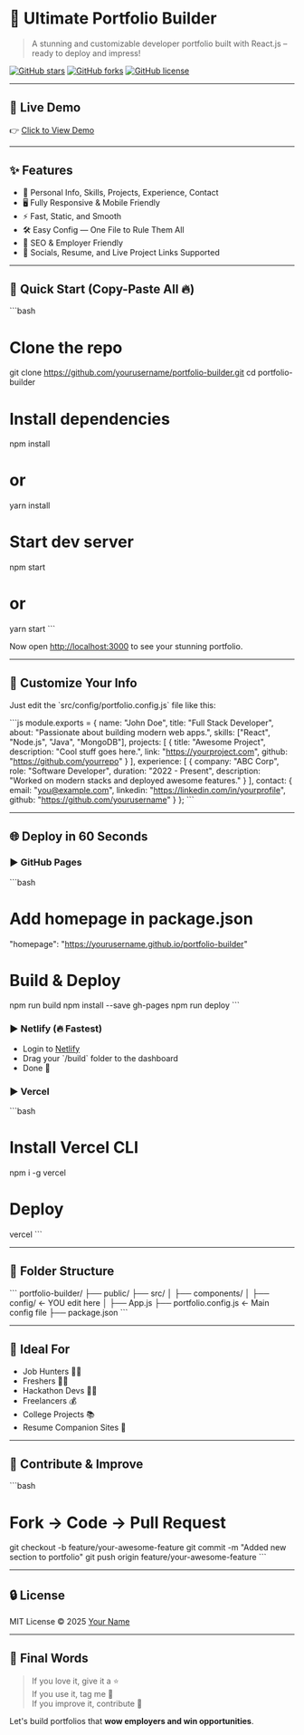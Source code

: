 # 🚀 Ultimate Portfolio Builder

> A stunning and customizable developer portfolio built with React.js – ready to deploy and impress!

[![GitHub stars](https://img.shields.io/github/stars/demo/portfolio-builder?style=social)](https://github.com/demo/portfolio-builder/stargazers)
[![GitHub forks](https://img.shields.io/github/forks/demo/portfolio-builder?style=social)](https://github.com/demo/portfolio-builder/network/members)
[![GitHub license](https://img.shields.io/github/license/demo/portfolio-builder)](https://github.com/demo/portfolio-builder/blob/main/LICENSE)

---

## 📸 Live Demo

👉 [Click to View Demo](https://your-live-link.vercel.app)

---

## ✨ Features

- 💼 Personal Info, Skills, Projects, Experience, Contact
- 🖥 Fully Responsive & Mobile Friendly
- ⚡ Fast, Static, and Smooth
- 🛠 Easy Config — One File to Rule Them All
- 🧠 SEO & Employer Friendly
- 🔗 Socials, Resume, and Live Project Links Supported

---

## 🚀 Quick Start (Copy-Paste All 🔥)

\`\`\`bash
# Clone the repo
git clone https://github.com/yourusername/portfolio-builder.git
cd portfolio-builder

# Install dependencies
npm install
# or
yarn install

# Start dev server
npm start
# or
yarn start
\`\`\`

Now open [http://localhost:3000](http://localhost:3000) to see your stunning portfolio.

---

## 🧩 Customize Your Info

Just edit the \`src/config/portfolio.config.js\` file like this:

\`\`\`js
module.exports = {
  name: "John Doe",
  title: "Full Stack Developer",
  about: "Passionate about building modern web apps.",
  skills: ["React", "Node.js", "Java", "MongoDB"],
  projects: [
    {
      title: "Awesome Project",
      description: "Cool stuff goes here.",
      link: "https://yourproject.com",
      github: "https://github.com/yourrepo"
    }
  ],
  experience: [
    {
      company: "ABC Corp",
      role: "Software Developer",
      duration: "2022 - Present",
      description: "Worked on modern stacks and deployed awesome features."
    }
  ],
  contact: {
    email: "you@example.com",
    linkedin: "https://linkedin.com/in/yourprofile",
    github: "https://github.com/yourusername"
  }
};
\`\`\`

---

## 🌐 Deploy in 60 Seconds

### ▶ GitHub Pages

\`\`\`bash
# Add homepage in package.json
"homepage": "https://yourusername.github.io/portfolio-builder"

# Build & Deploy
npm run build
npm install --save gh-pages
npm run deploy
\`\`\`

### ▶ Netlify (🔥 Fastest)

- Login to [Netlify](https://netlify.com)
- Drag your \`/build\` folder to the dashboard
- Done 🎉

### ▶ Vercel

\`\`\`bash
# Install Vercel CLI
npm i -g vercel

# Deploy
vercel
\`\`\`

---

## 📁 Folder Structure

\`\`\`
portfolio-builder/
├── public/
├── src/
│   ├── components/
│   ├── config/  ← YOU edit here
│   ├── App.js
├── portfolio.config.js ← Main config file
├── package.json
\`\`\`

---

## 💼 Ideal For

- Job Hunters 👨‍💼
- Freshers 👩‍🎓
- Hackathon Devs 👨‍💻
- Freelancers 💰
- College Projects 📚
- Resume Companion Sites 📄

---

## 🙌 Contribute & Improve

\`\`\`bash
# Fork → Code → Pull Request

git checkout -b feature/your-awesome-feature
git commit -m "Added new section to portfolio"
git push origin feature/your-awesome-feature
\`\`\`

---

## 🔒 License

MIT License © 2025 [Your Name](https://github.com/yourusername)

---

## 📣 Final Words

> If you love it, give it a ⭐  
> If you use it, tag me 🙌  
> If you improve it, contribute 🤝  

Let's build portfolios that **wow employers and win opportunities**.
